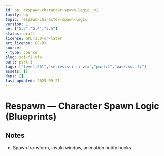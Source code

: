 ```yaml
---
id: bp__respawn-character-spawn-logic__v1
family: bp
topic: respawn-character-spawn-logic
version: 1
ue: ["5.3","5.4","5.5"]
status: draft
license: GPL-3.0-or-later
art_license: CC-BY
source:
- type: course
slug: sci-fi-vfx
part: part-1
tags: ["level:201","series:sci-fi-vfx","part:1","pack:sci-fi"]
assets: []
deps: []
last_updated: 2025-09-21
---
```



# Respawn — Character Spawn Logic (Blueprints)


## Notes
- Spawn transform, invuln window, animation notify hooks.